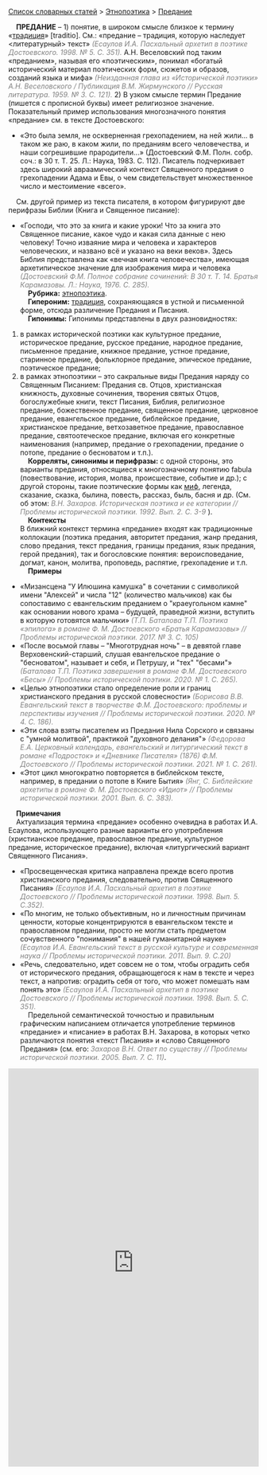 <style>
st { color: Gray;
  font-style: italic;}
</style>

[Список словарных статей](https://thesaurus-dostoevsky.github.io/Thesaurus/) > [Этнопоэтика](ethnopoe.md) > [Предание](предание.md) 

&nbsp;&nbsp;&nbsp;&nbsp;**ПРЕДАНИЕ** – 1) понятие, в широком смысле близкое к термину «[традиция](традиция.md)» [traditio]. См.: «предание – традиция, которую наследует <литературный> текст» <st>(Есаулов И.А. Пасхальный архетип в поэтике Достоевского. 1998. № 5. С. 351). </st> А.Н. Веселовский под таким «преданием», называя его «поэтическим», понимал «богатый исторический материал поэтических форм, сюжетов и образов, созданий языка и мифа» <st>(Неизданная глава из «Исторической поэтики» А.Н. Веселовского / Публикация В.М. Жирмунского // Русская литература. 1959. № 3. С. 121). </st> 2) В узком смысле термин Предание (пишется с прописной буквы) имеет религиозное значение. Показательный пример использования многозначного понятия «предание» см. в тексте Достоевского:
* «Это была земля, не оскверненная грехопадением, на ней жили... в таком же раю, в каком жили, по преданиям всего человечества, и наши согрешившие прародители...» (Достоевский Ф.М. Полн. собр. соч.: в 30 т. Т. 25. Л.: Наука, 1983. С. 112). Писатель подчеркивает здесь широкий авраамический контекст  Священного предания о грехопадении Адама и Евы, о чем свидетельствует множественное число и местоимение «всего».  

&nbsp;&nbsp;&nbsp;&nbsp;См. другой пример из текста писателя, в котором фигурируют две перифразы Библии (Книга и Священное писание):
* «Господи, что это за книга и какие уроки! Что за книга это Священное писание, какое чудо и какая сила данные с нею человеку! Точно изваяние мира и человека и характеров человеческих, и названо всё и указано на веки веков». Здесь Библия представлена как «вечная книга человечества», имеющая архетипическое значение для изображения мира и человека <st>(Достоевский Ф.М. Полное собрание сочинений: В 30 т. Т. 14. Братья Карамазовы. Л.: Наука, 1976. С. 285).</st>  
&nbsp;&nbsp;&nbsp;&nbsp;**Рубрика:** [этнопоэтика](ethnopoe.md).  
&nbsp;&nbsp;&nbsp;&nbsp;**Гипероним:** [традиция](традиция.md), сохраняющаяся в устной и письменной форме, отсюда различение Предания и Писания.  
&nbsp;&nbsp;&nbsp;&nbsp;**Гипонимы:** Гипонимы представлены в двух разновидностях:  
1) в  рамках исторической поэтики как культурное предание, историческое предание, русское предание, народное предание, письменное предание, книжное предание, устное предание,  старинное предание, фольклорное предание, эпическое предание, поэтическое предание;  
2) в  рамках этнопоэтики – это сакральные виды Предания наряду со Священным Писанием: Предания св. Отцов, христианская книжность, духовные сочинения, творения святых Отцов, богослужебные книги, текст Писания, Библия, религиозное предание, божественное предание, священное предание, церковное предание, евангельское предание, библейское предание, христианское предание, ветхозаветное предание, православное предание, святоотеческое предание, включая его конкретные наименования (например, предание о грехопадении, предание  о потопе, предание о бесноватом и т.п.).   
&nbsp;&nbsp;&nbsp;&nbsp;**Корреляты, синонимы и перифразы:** с одной стороны, это варианты предания, относящиеся к многозначному понятию fabula  (повествование, история, молва, происшествие, событие и др.); с другой стороны,  такие поэтические формы как [миф](миф.md), легенда, сказание, сказка, былина, повесть, рассказ, быль, басня и др.  (См. об этом: <st> В.Н. Захаров. Историческая поэтика и ее категории // Проблемы исторической поэтики. 1992. Вып.  2. С. 3-9 </st>).  
&nbsp;&nbsp;&nbsp;&nbsp;**Контексты**  
В ближний контекст термина «предание» входят как традиционные коллокации (поэтика предания, авторитет предания,  жанр предания, слово предания, текст предания, границы предания, язык предания, герой предания), так и богословские понятия: вероисповедание, догмат, канон, молитва, проповедь, распятие, грехопадение и т.п.  
&nbsp;&nbsp;&nbsp;&nbsp;**Примеры**  
* «Мизансцена "У Илюшина камушка" в сочетании с символикой имени "Алексей" и числа "12" (количество мальчиков) как бы сопоставимо с евангельским преданием о "краеугольном камне" как основании нового храма – будущей, праведной жизни, вступить в которую готовятся мальчики» <st>(Т.П. Баталова Т.П. Поэтика «эпилога» в романе Ф. М. Достоевского «Братья Карамазовы» // Проблемы исторической поэтики. 2017. № 3. С. 105)</st>
* «После восьмой главы – "Многотрудная ночь" – в девятой главе Верховенский-старший, слушая евангельское предание о "бесноватом", называет и себя, и Петрушу, и "тех" "бесами"» <st>(Баталова Т.П. Поэтика завершения в романе Ф.М. Достоевского «Бесы» // Проблемы исторической поэтики. 2020. № 1. С. 265).</st>
* «Целью этнопоэтики стало определение роли и границ христианского предания в русской словесности» <st>(Борисова В.В. Евангельский текст в творчестве Ф.М. Достоевского: проблемы и перспективы изучения // Проблемы исторической поэтики. 2020. № 4. С. 186).</st>
* «Эти слова взяты писателем из Предания Нила Сорского и связаны с  "умной молитвой", практикой "духовного делания"» <st>(Федорова Е.А. Церковный календарь, евангельский и литургический текст в романе «Подросток» и «Дневнике Писателя» (1876) Ф.М. Достоевского // Проблемы исторической поэтики. 2021. № 1. С. 261).</st>
* «Этот цикл многократно повторяется в библейском тексте, например, в предании о потопе в Книге Бытия» <st>(Янг, С. Библейские архетипы в романе Ф. М. Достоевского «Идиот» // Проблемы исторической поэтики. 2001. Вып.  6. С. 383).</st>  
  
&nbsp;&nbsp;&nbsp;&nbsp;**Примечания**  
&nbsp;&nbsp;&nbsp;&nbsp;Актуализация термина «предание» особенно очевидна в работах И.А. Есаулова, использующего разные варианты его употребления (христианское предание, православное предание, культурное предание, историческое предание), включая «литургический вариант Священного Писания».
* «Просвещенческая критика направлена прежде всего против христианского предания, следовательно, против Священного Писания»  <st>(Есаулов И.А. Пасхальный архетип в поэтике Достоевского // Проблемы исторической поэтики. 1998. Вып.  5. С.352). </st>
* «По многим, не только объективным, но и личностным причинам ценности, которые концентрируются в евангельском тексте и православном предании, просто не могли стать предметом сочувственного "понимания" в нашей гуманитарной науке» <st>(Есаулов И.А. Евангельский текст в русской культуре и современная наука // Проблемы исторической поэтики. 2011. Вып.  9. С.20)</st>
* «Речь, следовательно, идет совсем не о том, чтобы оградить себя от исторического предания, обращающегося к нам в тексте и через текст, а напротив: оградить себя от того, что может помешать нам понять это» <st>(Есаулов И.А. Пасхальный архетип в поэтике Достоевского // Проблемы исторической поэтики. 1998. Вып.  5. С. 351).</st>  
&nbsp;&nbsp;&nbsp;&nbsp;Предельной семантической точностью  и правильным графическим написанием отличается употребление терминов «предание» и «писание» в работах В.Н. Захарова, в которых четко различаются понятия «текст Писания» и  «слово Священного Предания» (см. его: <st>Захаров В.Н. Ответ по существу // Проблемы исторической поэтики. 2005. Вып.  7. С. 11)</st>.

<iframe src="https://thesaurus-dostoevsky.github.io/nk/предание.html" style="border:0px;width:100%;height:800px" allowfullscreen="true" webkitallowfullscreen="true" mozallowfullscreen="true">
